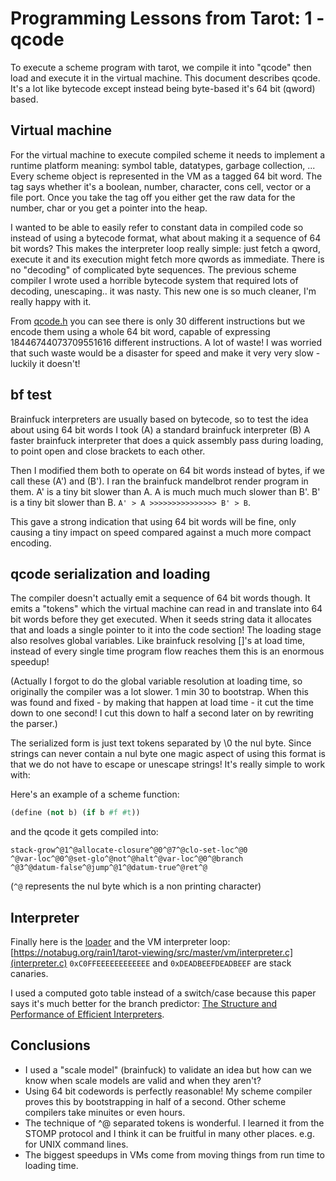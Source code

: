 # Programming Lessons from Tarot: 1 - qcode

To execute a scheme program with tarot, we compile it into "qcode" then load and execute it in the virtual machine. This document describes qcode. It's a lot like bytecode except instead being byte-based it's 64 bit (qword) based.

## Virtual machine

For the virtual machine to execute compiled scheme it needs to implement a runtime platform meaning: symbol table, datatypes, garbage collection, ... Every scheme object is represented in the VM as a tagged 64 bit word. The tag says whether it's a boolean, number, character, cons cell, vector or a file port. Once you take the tag off you either get the raw data for the number, char or you get a pointer into the heap.

I wanted to be able to easily refer to constant data in compiled code so instead of using a bytecode format, what about making it a sequence of 64 bit words? This makes the interpreter loop really simple: just fetch a qword, execute it and its execution might fetch more qwords as immediate. There is no "decoding" of complicated byte sequences. The previous scheme compiler I wrote used a horrible bytecode system that required lots of decoding, unescaping.. it was nasty. This new one is so much cleaner, I'm really happy with it.

From [qcode.h](https://notabug.org/rain1/tarot-viewing/src/master/vm/qcodes.h) you can see there is only 30 different instructions but we encode them using a whole 64 bit word, capable of expressing 18446744073709551616 different instructions. A lot of waste! I was worried that such waste would be a disaster for speed and make it very very slow - luckily it doesn't!

## bf test

Brainfuck interpreters are usually based on bytecode, so to test the idea about using 64 bit words I took (A) a standard brainfuck interpreter (B) A faster brainfuck interpreter that does a quick assembly pass during loading, to point open and close brackets to each other.

Then I modified them both to operate on 64 bit words instead of bytes, if we call these (A') and (B'). I ran the brainfuck mandelbrot render program in them. A' is a tiny bit slower than A. A is much much much slower than B'. B' is a tiny bit slower than B. `A' > A >>>>>>>>>>>>>>> B' > B`.

This gave a strong indication that using 64 bit words will be fine, only causing a tiny impact on speed compared against a much more compact encoding.

## qcode serialization and loading

The compiler doesn't actually emit a sequence of 64 bit words though. It emits a "tokens" which the virtual machine can read in and translate into 64 bit words before they get executed. When it seeds string data it allocates that and loads a single pointer to it into the code section! The loading stage also resolves global variables. Like brainfuck resolving []'s at load time, instead of every single time program flow reaches them this is an enormous speedup!

(Actually I forgot to do the global variable resolution at loading time, so originally the compiler was a lot slower. 1 min 30 to bootstrap. When this was found and fixed - by making that happen at load time - it cut the time down to one second! I cut this down to half a second later on by rewriting the parser.)

The serialized form is just text tokens separated by \0 the nul byte. Since strings can never contain a nul byte one magic aspect of using this format is that we do not have to escape or unescape strings! It's really simple to work with:

Here's an example of a scheme function:

```scheme
(define (not b) (if b #f #t))
```

and the qcode it gets compiled into:

```
stack-grow^@1^@allocate-closure^@0^@7^@clo-set-loc^@0
^@var-loc^@0^@set-glo^@not^@halt^@var-loc^@0^@branch
^@3^@datum-false^@jump^@1^@datum-true^@ret^@
```

(`^@` represents the nul byte which is a non printing character)

## Interpreter

Finally here is the [loader](https://notabug.org/rain1/tarot-viewing/src/master/vm/loader.c) and the VM interpreter loop: [https://notabug.org/rain1/tarot-viewing/src/master/vm/interpreter.c](interpreter.c) `0xC0FFEEEEEEEEEEEE` and `0xDEADBEEFDEADBEEF` are stack canaries.

I used a computed goto table instead of a switch/case because this paper says it's much better for the branch predictor: [The Structure and Performance of Efficient Interpreters](https://www.jilp.org/vol5/v5paper12.pdf).

## Conclusions

* I used a "scale model" (brainfuck) to validate an idea but how can we know when scale models are valid and when they aren't?
* Using 64 bit codewords is perfectly reasonable! My scheme compiler proves this by bootstrapping in half of a second. Other scheme compilers take minuites or even hours.
* The technique of ^@ separated tokens is wonderful. I learned it from the STOMP protocol and I think it can be fruitful in many other places. e.g. for UNIX command lines.
* The biggest speedups in VMs come from moving things from run time to loading time.

